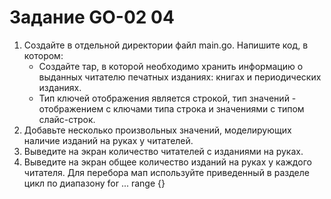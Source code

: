 # Задание GO-02 04

1. Создайте в отдельной директории файл main.go. Напишите код, в котором:
   + Создайте тар, в которой необходимо хранить информацию о выданных читателю печатных изданиях: книгах и периодических изданиях.
   + Тип ключей отображения является строкой, тип значений - отображением с ключами типа строка и значениями с типом слайс-строк.
2. Добавьте несколько произвольных значений, моделирующих наличие изданий на руках у читателей.
3. Выведите на экран количество читателей с изданиями на руках.
4. Выведите на экран общее количество изданий на руках у каждого читателя. Для перебора мап используйте приведенный в разделе цикл по диапазону for ... range {}